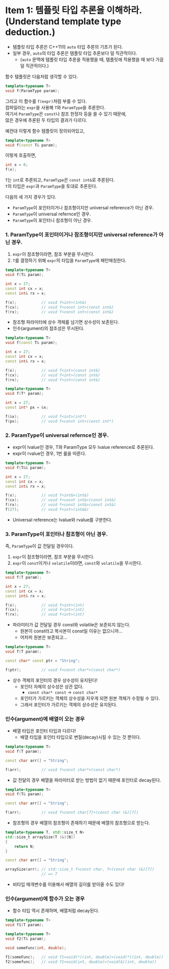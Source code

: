 Item 1: 템플릿 타입 추론을 이해하라. (Understand template type deduction.)
===

- 템플릿 타입 추론은 C++11의 `auto` 타입 추론의 기초가 된다.
- 일부 경우, `auto`의 타입 추론은 템플릿 타입 추론보다 덜 직관적이다.
  - (`auto` 문맥에 템플릿 타입 추론을 적용했을 때, 템플릿에 적용했을 때 보다 가끔 덜 직관적이다.)

함수 템플릿은 다음처럼 생각할 수 있다.
```C++
template<typename T>
void f(ParamType param);
```

그리고 이 함수를 `f(expr)`처럼 부를 수 있다.<br/>
컴파일러는 `expr`을 사용해 `T`와 `ParamType`을 추론한다.<br/>
여기서 `ParamType`은 `const`나 참조 한정자 등을 쓸 수 있기 때문에,<br/>
많은 경우에 추론된 두 타입의 결과가 다르다.

예컨대 이렇게 함수 템플릿이 정의되어있고,
```C++
template<typename T>
void f(const T& param);
```
이렇게 호출하면,
```C++
int x = 0;
f(x);
```
`T`는 `int`로 추론되고, `ParamType`은 `const int&`로 추론된다.<br/>
`T`의 타입은 `expr`과 `ParamType`을 토대로 추론된다.

다음의 세 가지 경우가 있다.

- `ParamType`이 포인터이거나 참조형이지만 universal reference가 아닌 경우.
- `ParamType`이 universal refernce인 경우.
- `ParamType`이 포인터나 참조형이 아닌 경우.

### 1. ParamType이 포인터이거나 참조형이지만 universal reference가 아닌 경우.
1. `expr`이 참조형이라면, 참조 부분을 무시한다.
2. `T`를 결정하기 위해 `expr`의 타입을 `ParamType`에 패턴매칭한다.

```C++
template<typename T>
void f(T& param);

int x = 27;
const int cx = x;
const int& rx = x;

f(x);           // void f<int>(int&)
f(cx);          // void f<const int>(const int&)
f(rx);          // void f<const int>(const int&)
```
* 참조형 파라미터에 상수 객체를 넘기면 상수성이 보존된다.
* 인수(argument)의 참조성은 무시된다.

```C++
template<typename T>
void f(const T& param);

int x = 27;
const int cx = x;
const int& rx = x;

f(x);           // void f<int>(const int&)
f(cx);          // void f<int>(const int&)
f(rx);          // void f<int>(const int&)
```

```C++
template<typename T>
void f(T* param);

int x = 27;
const int* px = &x;

f(&x);          // void f<int>(int*)
f(px);          // void f<const int>(const int*)
```

### 2. ParamType이 universal refernce인 경우.
- expr이 lvalue인 경우, T와 ParamType 모두 lvalue reference로 추론된다.
- expr이 rvalue인 경우, 1번 룰을 따른다.

```C++
template<typename T>
void f(T&& param);

int x = 27;
const int cx = x;
const int& rx = x;

f(x);           // void f<int&>(int&)
f(cx);          // void f<cosnt int&>(const int&)
f(rx);          // void f<const int&>(const int&)
f(27);          // void f<int>(int&&)
```
* Universal reference는 lvalue와 rvalue를 구분한다.

### 3. ParamType이 포인터나 참조형이 아닌 경우.
즉, `ParamType`이 값 전달일 경우이다.

1. `expr`이 참조형이라면, 참조 부분을 무시한다.
2. `expr`이 `const`이거나 `volatile`이라면, `const`와 `volatile`을 무시한다.

```C++
template<typename T>
void f(T param);

int x = 27;
const int cx = x;
const int& rx = x;

f(x);           // void f<int>(int)
f(cx);          // void f<int>(int)
f(rx);          // void f<int>(int)
```
* 파라미터가 값 전달일 경우 const와 volatile은 보존되지 않는다.
  - 원본이 const라고 복사본이 const일 이유는 없으니까...
  - 어차피 원본은 보존되고...

```C++
template<typename T>
void f(T param);

const char* const ptr = "String";

f(ptr);         // void f<const char*>(const char*)
```
* 상수 객체의 포인터의 경우 상수성이 유지된다!
  - 포인터 자체의 상수성은 상관 없다.
    - `const char* const` -> `const char*`
  - 포인터가 가르키는 객체의 상수성을 지우게 되면 원본 객체가 수정될 수 있다.
  - 그래서 포인터가 가르키는 객체의 상수성은 유지된다.

### 인수(argument)에 배열이 오는 경우
* 배열 타입은 포인터 타입과 다르다!
  - 배열 타입을 포인터 타입으로 변질(decay)시킬 수 있는 것 뿐이다.

```C++
template<typename T>
void f(T param);

const char arr[] = "String";

f(arr);         // void f<const char*>(const char*)
```
* 값 전달의 경우 배열을 파라미터로 받는 방법이 없기 때문에 포인터로 decay된다.

```C++
template<typename T>
void f(T& param);

const char arr[] = "String";

f(arr);         // void f<const char[7]>(const char (&)[7])
```
* 참조형의 경우 배열의 참조형이 존재하기 때문에 배열의 참조형으로 받는다.

```C++
template<typename T, std::size_t N>
std::size_t arraySize(T (&)[N])
{
    return N;
}

const char arr[] = "String";

arraySize(arr); // std::size_t f<const char, 7>(const char (&)[7])
                // => 7
```
* 비타입 매개변수를 이용해서 배열의 길이를 받아올 수도 있다!

### 인수(argument)에 함수가 오는 경우
* 함수 타입 역시 존재하며, 배열처럼 decay된다.

```C++
template<typename T>
void f1(T param);

template<typename T>
void f2(T& param);

void someFunc(int, double);

f1(someFunc);   // void f1<void(*)(int, double)>(void(*)(int, double))
f2(somefunc);   // void f1<void(int, double)>(void(&)(int, double))
```